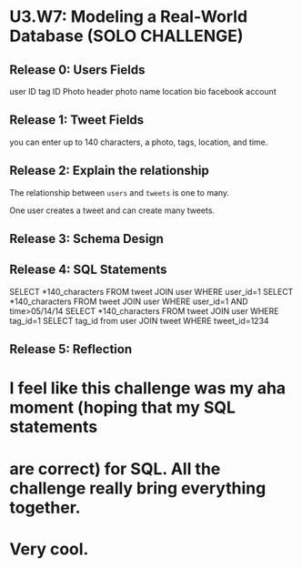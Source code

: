 # U3.W7: Modeling a Real-World Database (SOLO CHALLENGE)

## Release 0: Users Fields
user ID
tag ID
Photo
header photo
name
location
bio
facebook account


## Release 1: Tweet Fields
you can enter up to 140 characters, a photo, tags, location, and time.

## Release 2: Explain the relationship
The relationship between `users` and `tweets` is one to many.

One user creates a tweet and can create many tweets.

## Release 3: Schema Design
<!-- Include your image (inline) of your schema -->

## Release 4: SQL Statements
SELECT *140_characters FROM tweet JOIN user WHERE user_id=1
SELECT *140_characters FROM tweet JOIN user WHERE user_id=1 AND time>05/14/14
SELECT *140_characters FROM tweet JOIN user WHERE tag_id=1
SELECT tag_id from user JOIN tweet WHERE tweet_id=1234

## Release 5: Reflection
# I feel like this challenge was my aha moment (hoping that my SQL statements 
# are correct) for SQL. All the challenge really bring everything together. 
# Very cool.
